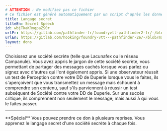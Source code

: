 ```yaml
---
# ATTENTION : Ne modifiez pas ce fichier
# Ce fichier est généré automatiquement par un script d'après les données du module Foundry VTT officiel et de sa traduction
title: Langage secret
titleEn: Secret Speech
id: wbjTkaKRygpaZS0r
urlFr: https://gitlab.com/pathfinder-fr/foundryvtt-pathfinder2-fr/-/blob/master/data/feats/wbjTkaKRygpaZS0r.htm
urlEn: https://gitlab.com/hooking/foundry-vtt---pathfinder-2e/-/blob/master/packs/data/feats.db/secret-speech.json
layout: dons
---
```

Choisissez une société secrète (telle que Lacunafex ou le réseau Campanule). Vous avez appris le jargon de cette société secrète, vous permettant de partager des messages cachés lorsque vous parlez ou signez avec d'autres qui l'ont également appris. Si une observateur réussit un test de Perception contre votre DD de Duperie lorsque vous le faites, ils s'aperçoivent que vous transmettez un message mais échouent à comprendre son contenu, sauf s'ils parviennent à réussir un test subséquent de Société contre votre DD de Duperie. Sur une succès critique, ils comprennent non seulement le message, mais aussi à qui vous le faites passer.

<hr/>
**Spécial** Vous pouvez prendre ce don à plusieurs reprises. Vous apprenez le langage secret d'une société secrète à chaque fois.
